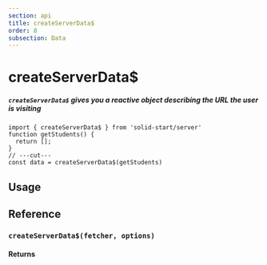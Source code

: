 ```yaml
---
section: api
title: createServerData$
order: 8
subsection: Data
---
```


# createServerData$

##### `createServerData$` gives you a reactive object describing the URL the user is visiting

<div class="text-lg">

```tsx twoslash
import { createServerData$ } from 'solid-start/server'
function getStudents() {
  return [];
}
// ---cut---
const data = createServerData$(getStudents)
```

</div>

<table-of-contents></table-of-contents>

## Usage


## Reference

### `createServerData$(fetcher, options)`



#### Returns

